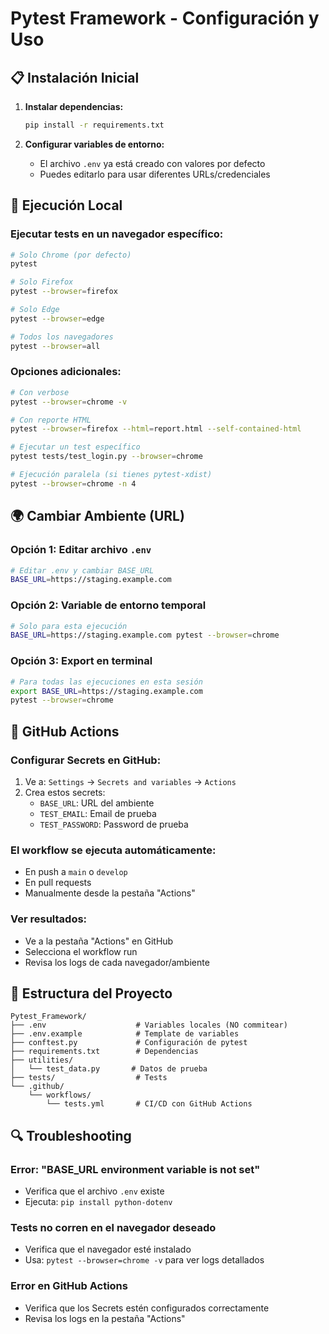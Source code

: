 # Pytest Framework - Configuración y Uso

## 📋 Instalación Inicial

1. **Instalar dependencias:**
   ```bash
   pip install -r requirements.txt
   ```

2. **Configurar variables de entorno:**
   - El archivo `.env` ya está creado con valores por defecto
   - Puedes editarlo para usar diferentes URLs/credenciales

## 🚀 Ejecución Local

### Ejecutar tests en un navegador específico:

```bash
# Solo Chrome (por defecto)
pytest

# Solo Firefox
pytest --browser=firefox

# Solo Edge
pytest --browser=edge

# Todos los navegadores
pytest --browser=all
```

### Opciones adicionales:

```bash
# Con verbose
pytest --browser=chrome -v

# Con reporte HTML
pytest --browser=firefox --html=report.html --self-contained-html

# Ejecutar un test específico
pytest tests/test_login.py --browser=chrome

# Ejecución paralela (si tienes pytest-xdist)
pytest --browser=chrome -n 4
```

## 🌍 Cambiar Ambiente (URL)

### Opción 1: Editar archivo `.env`
```bash
# Editar .env y cambiar BASE_URL
BASE_URL=https://staging.example.com
```

### Opción 2: Variable de entorno temporal
```bash
# Solo para esta ejecución
BASE_URL=https://staging.example.com pytest --browser=chrome
```

### Opción 3: Export en terminal
```bash
# Para todas las ejecuciones en esta sesión
export BASE_URL=https://staging.example.com
pytest --browser=chrome
```

## 🔧 GitHub Actions

### Configurar Secrets en GitHub:

1. Ve a: `Settings` → `Secrets and variables` → `Actions`
2. Crea estos secrets:
   - `BASE_URL`: URL del ambiente
   - `TEST_EMAIL`: Email de prueba
   - `TEST_PASSWORD`: Password de prueba

### El workflow se ejecuta automáticamente:
- En push a `main` o `develop`
- En pull requests
- Manualmente desde la pestaña "Actions"

### Ver resultados:
- Ve a la pestaña "Actions" en GitHub
- Selecciona el workflow run
- Revisa los logs de cada navegador/ambiente

## 📁 Estructura del Proyecto

```
Pytest_Framework/
├── .env                    # Variables locales (NO commitear)
├── .env.example            # Template de variables
├── conftest.py             # Configuración de pytest
├── requirements.txt        # Dependencias
├── utilities/
│   └── test_data.py       # Datos de prueba
├── tests/                  # Tests
└── .github/
    └── workflows/
        └── tests.yml       # CI/CD con GitHub Actions
```

## 🔍 Troubleshooting

### Error: "BASE_URL environment variable is not set"
- Verifica que el archivo `.env` existe
- Ejecuta: `pip install python-dotenv`

### Tests no corren en el navegador deseado
- Verifica que el navegador esté instalado
- Usa: `pytest --browser=chrome -v` para ver logs detallados

### Error en GitHub Actions
- Verifica que los Secrets estén configurados correctamente
- Revisa los logs en la pestaña "Actions"